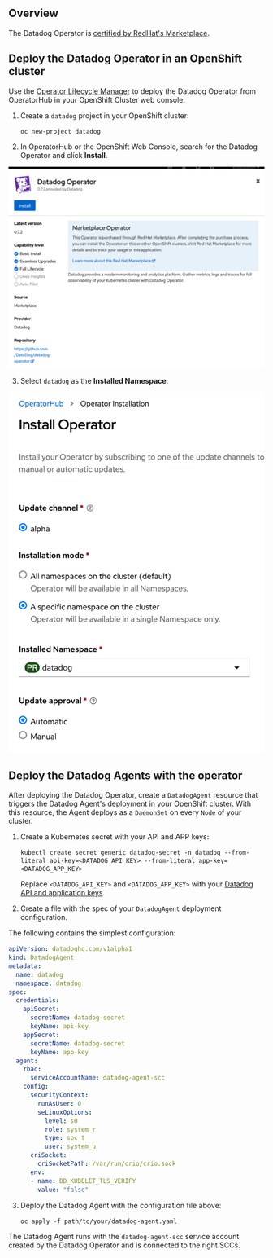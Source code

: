 ## Overview

The Datadog Operator is [certified by RedHat's Marketplace][1].

## Deploy the Datadog Operator in an OpenShift cluster

Use the [Operator Lifecycle Manager][2] to deploy the Datadog Operator from OperatorHub in your OpenShift Cluster web console.

1. Create a `datadog` project in your OpenShift cluster:

   ```shell
   oc new-project datadog
   ```

2. In OperatorHub or the OpenShift Web Console, search for the Datadog Operator and click **Install**.

![Datadog Operator in the OperatorHub](assets/operatorhub.png)

3. Select `datadog` as the **Installed Namespace**:

![Deploy the operator in the datadog namespace](assets/datadognamespace.png)

## Deploy the Datadog Agents with the operator

After deploying the Datadog Operator, create a `DatadogAgent` resource that triggers the Datadog Agent's deployment in your OpenShift cluster. With this resource, the Agent deploys as a `DaemonSet` on every `Node` of your cluster.

1. Create a Kubernetes secret with your API and APP keys:

   ```shell
   kubectl create secret generic datadog-secret -n datadog --from-literal api-key=<DATADOG_API_KEY> --from-literal app-key=<DATADOG_APP_KEY>
   ```
   Replace `<DATADOG_API_KEY>` and `<DATADOG_APP_KEY>` with your [Datadog API and application keys][3]

2. Create a file with the spec of your `DatadogAgent` deployment configuration. 

The following contains the simplest configuration:

   ```yaml
   apiVersion: datadoghq.com/v1alpha1
   kind: DatadogAgent
   metadata:
     name: datadog
     namespace: datadog
   spec:
     credentials:
       apiSecret:
         secretName: datadog-secret
         keyName: api-key
       appSecret:
         secretName: datadog-secret
         keyName: app-key
     agent:
       rbac:
         serviceAccountName: datadog-agent-scc
       config:
         securityContext:
           runAsUser: 0
           seLinuxOptions:
             level: s0
             role: system_r
             type: spc_t
             user: system_u
         criSocket:
           criSocketPath: /var/run/crio/crio.sock
         env:
         - name: DD_KUBELET_TLS_VERIFY
           value: "false"
   ```

3. Deploy the Datadog Agent with the configuration file above:
   ```shell
   oc apply -f path/to/your/datadog-agent.yaml
   ```

The Datadog Agent runs with the `datadog-agent-scc` service account created by the Datadog Operator and is connected to the right SCCs.

[1]: https://catalog.redhat.com/software/operators/detail/5e9874986c5dcb34dfbb1a12#deploy-instructions
[2]: https://olm.operatorframework.io/
[3]: https://app.datadoghq.com/organization-settings/api-keys
